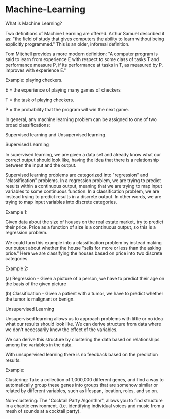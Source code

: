 # Machine-Learning

What is Machine Learning?

Two definitions of Machine Learning are offered. Arthur Samuel described it as: "the field of study that gives computers the ability to learn without being explicitly programmed." This is an older, informal definition.

Tom Mitchell provides a more modern definition: "A computer program is said to learn from experience E with respect to some class of tasks T and performance measure P, if its performance at tasks in T, as measured by P, improves with experience E."

Example: playing checkers.

E = the experience of playing many games of checkers

T = the task of playing checkers.

P = the probability that the program will win the next game.

In general, any machine learning problem can be assigned to one of two broad classifications:

Supervised learning and Unsupervised learning.

Supervised Learning

In supervised learning, we are given a data set and already know what our correct output should look like, having the idea that there is a relationship between the input and the output.

Supervised learning problems are categorized into "regression" and "classification" problems. In a regression problem, we are trying to predict results within a continuous output, meaning that we are trying to map input variables to some continuous function. In a classification problem, we are instead trying to predict results in a discrete output. In other words, we are trying to map input variables into discrete categories.

Example 1:

Given data about the size of houses on the real estate market, try to predict their price. Price as a function of size is a continuous output, so this is a regression problem.

We could turn this example into a classification problem by instead making our output about whether the house "sells for more or less than the asking price." Here we are classifying the houses based on price into two discrete categories.

Example 2:

(a) Regression - Given a picture of a person, we have to predict their age on the basis of the given picture

(b) Classification - Given a patient with a tumor, we have to predict whether the tumor is malignant or benign.

Unsupervised Learning

Unsupervised learning allows us to approach problems with little or no idea what our results should look like. We can derive structure from data where we don't necessarily know the effect of the variables.

We can derive this structure by clustering the data based on relationships among the variables in the data.

With unsupervised learning there is no feedback based on the prediction results.

Example:

Clustering: Take a collection of 1,000,000 different genes, and find a way to automatically group these genes into groups that are somehow similar or related by different variables, such as lifespan, location, roles, and so on.

Non-clustering: The "Cocktail Party Algorithm", allows you to find structure in a chaotic environment. (i.e. identifying individual voices and music from a mesh of sounds at a cocktail party).
